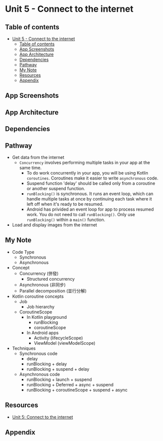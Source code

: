 <!-- omit in toc -->

# Unit 5 - Connect to the internet

<!-- omit in toc -->

## Table of contents

- [Unit 5 - Connect to the internet](#unit-5---connect-to-the-internet)
  - [Table of contents](#table-of-contents)
  - [App Screenshots](#app-screenshots)
  - [App Architecture](#app-architecture)
  - [Dependencies](#dependencies)
  - [Pathway](#pathway)
  - [My Note](#my-note)
  - [Resources](#resources)
  - [Appendix](#appendix)

## App Screenshots

## App Architecture

## Dependencies

## Pathway

- Get data from the internet
  - `Concurrency` involves performing multiple tasks in your app at the same
    time.
    - To do work concurrently in your app, you will be using Kotlin
      `coroutines`. Coroutines make it easier to write `asynchronous` code.
    - Suspend function 'delay' should be called only from a coroutine or another
      suspend function.
    - `runBlocking()` is synchronous. It runs an event loop, which can handle
      multiple tasks at once by continuing each task where it left off when it's
      ready to be resumed.
    - Android has privided an event loop for app to process resumed work. You do
      not need to call `runBlocking()`. Only use `runBlocking()` within a
      `main()` function.
- Load and display images from the internet

## My Note

- Code Type
  - Synchronous
  - Asynchronous
- Concept
  - Concurrency (併發)
    - Structured concurrency
  - Asynchronous (非同步)
  - Parallel decomposition (並行分解)
- Kotlin coroutine concepts
  - Job
    - Job hierarchy
  - CoroutineScope
    - In Kotlin playground
      - runBlocking
      - coroutineScope
    - In Android apps
      - Activity (lifecycleScope)
      - ViewModel (viewModelScope)
- Techniques
  - Synchronous code
    - delay
    - runBlocking + delay
    - runBlocking + suspend + delay
  - Asynchronous code
    - runBlocking + launch + suspend
    - runBlocking + Deferred + async + suspend
    - runBlocking + coroutineScope + suspend + async

## Resources

- [Unit 5: Connect to the internet](https://developer.android.com/courses/android-basics-compose/unit-5)

## Appendix
